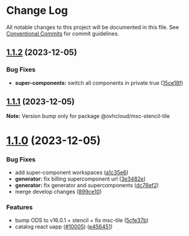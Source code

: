 # Change Log

All notable changes to this project will be documented in this file.
See [Conventional Commits](https://conventionalcommits.org) for commit guidelines.

## [1.1.2](https://github.com/ovh/manager/compare/@ovhcloud/msc-stencil-tile@1.1.1...@ovhcloud/msc-stencil-tile@1.1.2) (2023-12-05)


### Bug Fixes

* **super-components:** switch all components in private true ([15ce18f](https://github.com/ovh/manager/commit/15ce18faac7e34435f05b9b7d334502607918ed4))





## [1.1.1](https://github.com/ovh/manager/compare/@ovhcloud/msc-stencil-tile@1.1.0...@ovhcloud/msc-stencil-tile@1.1.1) (2023-12-05)

**Note:** Version bump only for package @ovhcloud/msc-stencil-tile





# [1.1.0](https://github.com/ovh/manager/compare/@ovhcloud/msc-stencil-tile@1.0.0...@ovhcloud/msc-stencil-tile@1.1.0) (2023-12-05)


### Bug Fixes

* add super-component workspaces ([a1c35e6](https://github.com/ovh/manager/commit/a1c35e6817d3f41925954c16b381ebeaea440bd7))
* **generator:** fix billing supercomponent url ([3e3482e](https://github.com/ovh/manager/commit/3e3482e8eef395ccd50bf6bb4e09b154b78d14e3))
* **generator:** fix generator and supercomponents ([dc78ef2](https://github.com/ovh/manager/commit/dc78ef2efaa84d3d6ec69dbfc2af5debb8b35537))
* merge develop changes ([899ce10](https://github.com/ovh/manager/commit/899ce10676ccccdf4fa6da656b4d2890b2a61ecb))


### Features

* bump ODS to v16.0.1 + stencil + fix msc-tile ([5cfe37b](https://github.com/ovh/manager/commit/5cfe37b97ed116bec549cc7d27eabd4ee8867691))
* catalog react uapp ([#10005](https://github.com/ovh/manager/issues/10005)) ([e456451](https://github.com/ovh/manager/commit/e45645174e0a6e0834d06c3c23c535ff374dceba))
